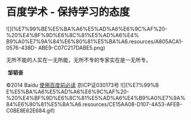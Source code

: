 # 百度学术 - 保持学习的态度

![](%E7%99%BE%E5%BA%A6%E5%AD%A6%E6%9C%AF%20-%20%E4%BF%9D%E6%8C%81%E5%AD%A6%E4%
B9%A0%E7%9A%84%E6%80%81%E5%BA%A6.resources/A805ACA1-0576-438D-
ABE9-C07C217DABE5.png)

无所不能的人实在一无所能，无所不专的专家实在是一无所专。

 **邹韬奋**

©2014 Baidu [使用百度前必读](http://xueshu.baidu.com/duty/) 京ICP证030173号 ![](%E7%99%B
E%E5%BA%A6%E5%AD%A6%E6%9C%AF%20-%20%E4%BF%9D%E6%8C%81%E5%AD%A6%E4%B9%A0%E7%9A%
84%E6%80%81%E5%BA%A6.resources/CE15AA08-D107-4A53-AFEB-C0BE8E62E684.gif)

